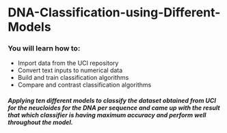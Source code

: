 # DNA-Classification-using-Different-Models

### You will learn how to:

* Import data from the UCI repository
* Convert text inputs to numerical data
* Build and train classification algorithms
* Compare and contrast classification algorithms



##### Applying  ten different models to classify the dataset obtained from UCI for the neucloides for the DNA per sequence and  came up with the result that which classifier is having maximum accuracy and perform well throughout the model.
